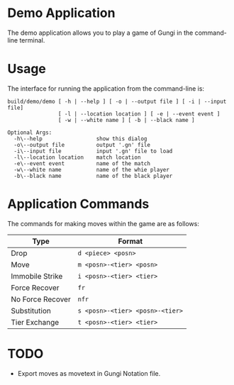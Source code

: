 Demo Application
================

The demo application allows you to play a game of Gungi in the command-line
terminal.

# Usage

The interface for running the application from the command-line is:

```
build/demo/demo [ -h | --help ] [ -o | --output file ] [ -i | --input file]
                [ -l | --location location ] [ -e | --event event ]
                [ -w | --white name ] [ -b | --black name ]

Optional Args:
  -h\--help                 show this dialog
  -o\--output file          output '.gn' file
  -i\--input file           input '.gn' file to load
  -l\--location location    match location
  -e\--event event          name of the match
  -w\--white name           name of the whie player
  -b\--black name           name of the black player
```

# Application Commands

The commands for making moves within the game are as follows:

| Type             | Format                           |
| ---------------- | -------------------------------- |
| Drop             | `d <piece> <posn>`               |
| Move             | `m <posn>-<tier> <posn>`         |
| Immobile Strike  | `i <posn>-<tier> <tier>`         |
| Force Recover    | `fr`                             |
| No Force Recover | `nfr`                            |
| Substitution     | `s <posn>-<tier> <posn>-<tier>`  |
| Tier Exchange    | `t <posn>-<tier> <tier>`         |

# TODO

- Export moves as movetext in Gungi Notation file.
